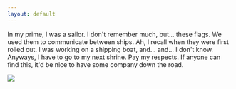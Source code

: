 ```yaml
---
layout: default
---
```


In my prime, I was a sailor. I don't remember much, but… these flags. We used them to communicate between ships. Ah, I recall when they were first rolled out. I was working on a shipping boat, and… and… I don't know. Anyways, I have to go to my next shrine. Pay my respects. If anyone can find this, it'd be nice to have some company down the road.

![](https://cdn.discordapp.com/attachments/830169052412117022/852308350276468827/finalflags.png)
